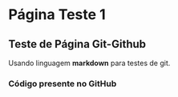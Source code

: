 # Página Teste 1

## Teste de Página Git-Github

Usando linguagem **markdown** para testes de git.



### Código presente no GitHub
